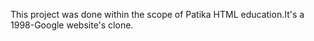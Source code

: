 This project was done within the scope of Patika HTML education.It's a 1998-Google website's clone.
